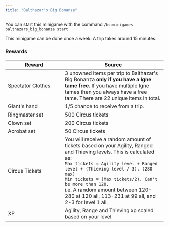 ```yaml
---
title: "Balthazar's Big Bonanza"
---
```


You can start this minigame with the command `/bsominigames balthazars_big_bonanza start`

This minigame can be done once a week. A trip takes around 15 minutes.

### Rewards

<table><thead><tr><th width="166">Reward</th><th>Source</th></tr></thead><tbody><tr><td>Spectator Clothes</td><td>3 unowned items per trip to Balthazar's Big Bonanza <strong>only if you have a Igne tame free.</strong> If you have multiple Igne tames then you always have a free tame. There are 22 unique items in total.</td></tr><tr><td>Giant's hand</td><td>1/5 chance to receive from a trip.</td></tr><tr><td>Ringmaster set</td><td>500 Circus tickets</td></tr><tr><td>Clown set</td><td>200 Circus tickets</td></tr><tr><td>Acrobat set</td><td>50 Circus tickets</td></tr><tr><td>Circus Tickets</td><td>You will receive a random amount of tickets based on your Agility, Ranged and Thieving levels. This is calculated as:<br><code>Max tickets = Agility level + Ranged level + (Thieving level / 3). (280 max)</code><br><code>Min tickets = (Max tickets/2). Can't be more than 120.</code><br>i.e. A random amount between 120-280 at 120 all, 113-231 at 99 all, and 2-3 for level 1 all.</td></tr><tr><td>XP</td><td>Agility, Range and Thieving xp scaled based on your level</td></tr></tbody></table>
